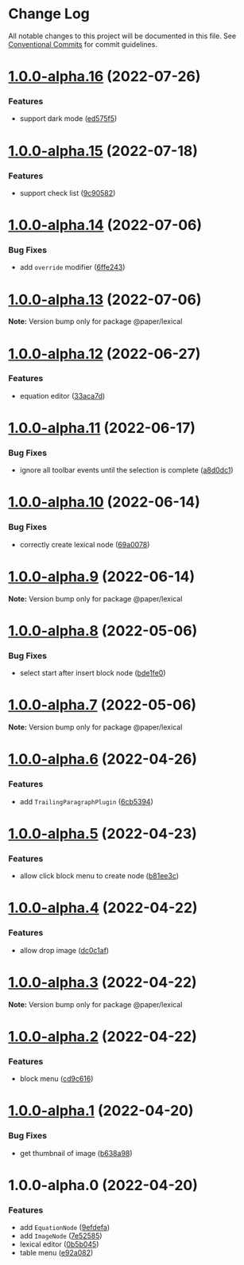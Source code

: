 # Change Log

All notable changes to this project will be documented in this file.
See [Conventional Commits](https://conventionalcommits.org) for commit guidelines.

# [1.0.0-alpha.16](https://github.com/li-yechao/paper/compare/@paper/lexical@1.0.0-alpha.15...@paper/lexical@1.0.0-alpha.16) (2022-07-26)

### Features

- support dark mode ([ed575f5](https://github.com/li-yechao/paper/commit/ed575f5664ac23b6823a7c7b19b5000319a183b8))

# [1.0.0-alpha.15](https://github.com/li-yechao/paper/compare/@paper/lexical@1.0.0-alpha.14...@paper/lexical@1.0.0-alpha.15) (2022-07-18)

### Features

- support check list ([9c90582](https://github.com/li-yechao/paper/commit/9c9058207aec20e17d36a0b4830bf9589358e9f9))

# [1.0.0-alpha.14](https://github.com/li-yechao/paper/compare/@paper/lexical@1.0.0-alpha.13...@paper/lexical@1.0.0-alpha.14) (2022-07-06)

### Bug Fixes

- add `override` modifier ([6ffe243](https://github.com/li-yechao/paper/commit/6ffe243c855ee4a7445a1c63eaf325ccbbee1c5d))

# [1.0.0-alpha.13](https://github.com/li-yechao/paper/compare/@paper/lexical@1.0.0-alpha.12...@paper/lexical@1.0.0-alpha.13) (2022-07-06)

**Note:** Version bump only for package @paper/lexical

# [1.0.0-alpha.12](https://github.com/li-yechao/paper/compare/@paper/lexical@1.0.0-alpha.11...@paper/lexical@1.0.0-alpha.12) (2022-06-27)

### Features

- equation editor ([33aca7d](https://github.com/li-yechao/paper/commit/33aca7d96ff3aec159c3e014fa0e969f0ac70003))

# [1.0.0-alpha.11](https://github.com/li-yechao/paper/compare/@paper/lexical@1.0.0-alpha.10...@paper/lexical@1.0.0-alpha.11) (2022-06-17)

### Bug Fixes

- ignore all toolbar events until the selection is complete ([a8d0dc1](https://github.com/li-yechao/paper/commit/a8d0dc18d48e760b008c09f632dfe78949fc6cc5))

# [1.0.0-alpha.10](https://github.com/li-yechao/paper/compare/@paper/lexical@1.0.0-alpha.9...@paper/lexical@1.0.0-alpha.10) (2022-06-14)

### Bug Fixes

- correctly create lexical node ([69a0078](https://github.com/li-yechao/paper/commit/69a0078ffdb5063ff5ba42ee96b20ebefdad887b))

# [1.0.0-alpha.9](https://github.com/li-yechao/paper/compare/@paper/lexical@1.0.0-alpha.8...@paper/lexical@1.0.0-alpha.9) (2022-06-14)

**Note:** Version bump only for package @paper/lexical

# [1.0.0-alpha.8](https://github.com/li-yechao/paper/compare/@paper/lexical@1.0.0-alpha.7...@paper/lexical@1.0.0-alpha.8) (2022-05-06)

### Bug Fixes

- select start after insert block node ([bde1fe0](https://github.com/li-yechao/paper/commit/bde1fe098ab83100457f2bd450fe164d33c6fd56))

# [1.0.0-alpha.7](https://github.com/li-yechao/paper/compare/@paper/lexical@1.0.0-alpha.6...@paper/lexical@1.0.0-alpha.7) (2022-05-06)

**Note:** Version bump only for package @paper/lexical

# [1.0.0-alpha.6](https://github.com/li-yechao/paper/compare/@paper/lexical@1.0.0-alpha.5...@paper/lexical@1.0.0-alpha.6) (2022-04-26)

### Features

- add `TrailingParagraphPlugin` ([6cb5394](https://github.com/li-yechao/paper/commit/6cb5394fd5b582bae0519635cea4f243caf55915))

# [1.0.0-alpha.5](https://github.com/li-yechao/paper/compare/@paper/lexical@1.0.0-alpha.4...@paper/lexical@1.0.0-alpha.5) (2022-04-23)

### Features

- allow click block menu to create node ([b81ee3c](https://github.com/li-yechao/paper/commit/b81ee3c9d3675b83c085a4fd3562f32fca975077))

# [1.0.0-alpha.4](https://github.com/li-yechao/paper/compare/@paper/lexical@1.0.0-alpha.3...@paper/lexical@1.0.0-alpha.4) (2022-04-22)

### Features

- allow drop image ([dc0c1af](https://github.com/li-yechao/paper/commit/dc0c1afd30ed4dacb6d75a701ee8821a01416077))

# [1.0.0-alpha.3](https://github.com/li-yechao/paper/compare/@paper/lexical@1.0.0-alpha.2...@paper/lexical@1.0.0-alpha.3) (2022-04-22)

**Note:** Version bump only for package @paper/lexical

# [1.0.0-alpha.2](https://github.com/li-yechao/paper/compare/@paper/lexical@1.0.0-alpha.1...@paper/lexical@1.0.0-alpha.2) (2022-04-22)

### Features

- block menu ([cd9c616](https://github.com/li-yechao/paper/commit/cd9c6168fe0b8618c9f0df16312ebfc5e5d6d656))

# [1.0.0-alpha.1](https://github.com/li-yechao/paper/compare/@paper/lexical@1.0.0-alpha.0...@paper/lexical@1.0.0-alpha.1) (2022-04-20)

### Bug Fixes

- get thumbnail of image ([b638a98](https://github.com/li-yechao/paper/commit/b638a980728650a4ba2a7a420a932ec78e122f90))

# 1.0.0-alpha.0 (2022-04-20)

### Features

- add `EquationNode` ([9efdefa](https://github.com/li-yechao/paper/commit/9efdefa32e07187be6496118f9929b8f83853a5e))
- add `ImageNode` ([7e52585](https://github.com/li-yechao/paper/commit/7e52585d54884c83c46d6e0e5344228317647992))
- lexical editor ([0b5b045](https://github.com/li-yechao/paper/commit/0b5b045b14bb69e3373ef98fc4e3ee3dcf13cea9))
- table menu ([e92a082](https://github.com/li-yechao/paper/commit/e92a082a3d731dbf82db376db3f948fcec48a62d))
